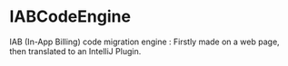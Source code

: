 # IABCodeEngine

IAB (In-App Billing) code migration engine : Firstly made on a web page, then translated to an IntelliJ Plugin.
